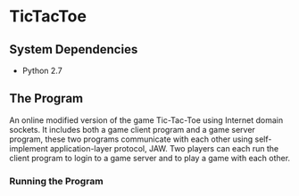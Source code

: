 # TicTacToe

## System Dependencies
- Python 2.7

## The Program
An online modified version of the game Tic-Tac-Toe using Internet domain sockets. It includes both a game client program and a game server program, these two programs communicate with each other using self-implement application-layer protocol, JAW. Two players can each run the client program to login to a game server and to play a game with each other.


### Running the Program
